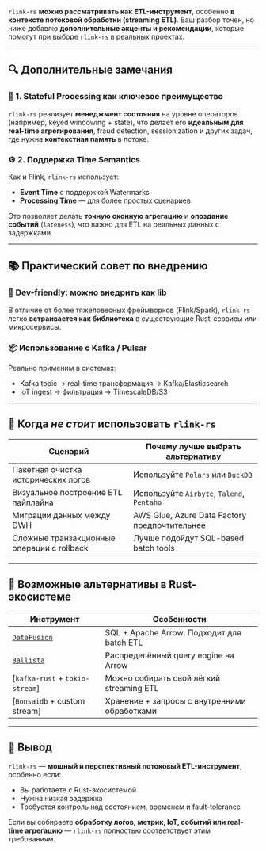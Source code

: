 `rlink-rs` **можно рассматривать как ETL-инструмент**, особенно **в контексте потоковой обработки (streaming ETL)**. Ваш разбор точен, но ниже добавлю **дополнительные акценты и рекомендации**, которые помогут при выборе `rlink-rs` в реальных проектах.

---

## 🔍 Дополнительные замечания

### 🔄 1. **Stateful Processing как ключевое преимущество**

`rlink-rs` реализует **менеджмент состояния** на уровне операторов (например, keyed windowing + state), что делает его **идеальным для real-time агрегирования**, fraud detection, sessionization и других задач, где нужна **контекстная память** в потоке.

### ⚙️ 2. **Поддержка Time Semantics**

Как и Flink, `rlink-rs` использует:

* **Event Time** с поддержкой Watermarks
* **Processing Time** — для более простых сценариев

Это позволяет делать **точную оконную агрегацию** и **опоздание событий** (`lateness`), что важно для ETL на реальных данных с задержками.

---

## 📚 Практический совет по внедрению

### 🔧 Dev-friendly: можно внедрить как lib

В отличие от более тяжеловесных фреймворков (Flink/Spark), `rlink-rs` легко **встраивается как библиотека** в существующие Rust-сервисы или микросервисы.

### 📦 Использование с Kafka / Pulsar

Реально применим в системах:

* Kafka topic → real-time трансформация → Kafka/Elasticsearch
* IoT ingest → фильтрация → TimescaleDB/S3

---

## 🔬 Когда *не стоит* использовать `rlink-rs`

| Сценарий                                   | Почему лучше выбрать альтернативу             |
| ------------------------------------------ | --------------------------------------------- |
| Пакетная очистка исторических логов        | Используйте `Polars` или `DuckDB`             |
| Визуальное построение ETL пайплайна        | Используйте `Airbyte`, `Talend`, `Pentaho`    |
| Миграции данных между DWH                  | AWS Glue, Azure Data Factory предпочтительнее |
| Сложные транзакционные операции с rollback | Лучше подойдут SQL-based batch tools          |

---

## 🔄 Возможные альтернативы в Rust-экосистеме

| Инструмент                                                 | Особенности                                  |
| ---------------------------------------------------------- | -------------------------------------------- |
| [`DataFusion`](https://github.com/apache/arrow-datafusion) | SQL + Apache Arrow. Подходит для batch ETL   |
| [`Ballista`](https://github.com/apache/arrow-ballista)     | Распределённый query engine на Arrow         |
| \[`kafka-rust` + `tokio-stream`]                           | Можно собирать свой лёгкий streaming ETL     |
| \[`Bonsaidb` + custom stream]                              | Хранение + запросы с внутренними обработками |

---

## 🧩 Вывод

`rlink-rs` — **мощный и перспективный потоковый ETL-инструмент**, особенно если:

* Вы работаете с Rust-экосистемой
* Нужна низкая задержка
* Требуется контроль над состоянием, временем и fault-tolerance

Если вы собираете **обработку логов, метрик, IoT, событий или real-time агрегацию** — `rlink-rs` полностью соответствует этим требованиям.


